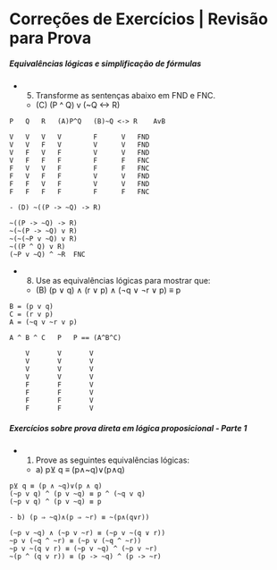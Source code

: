 # Correções de Exercícios | Revisão para Prova

##### Equivalências lógicas e simplificação de fórmulas

- 5) Transforme as sentenças abaixo em FND e FNC.
	- (C) (P ^ Q) v (~Q <-> R)

```
P	Q	R	(A)P^Q	 (B)~Q <-> R	AvB

V	V	V	V	     F		V	FND
V	V	F	V	     V		V	FND
V	F	V	F	     V		V	FND
V	F	F	F	     F		F	FNC
F	V	V	F	     F		F	FNC
F	V	F	F	     V		V	FND
F	F	V	F	     V		V	FND
F	F	F	F	     F		F	FNC
```

	- (D) ~((P -> ~Q) -> R)

```
~((P -> ~Q) -> R)
~(~(P -> ~Q) v R)
~(~(~P v ~Q) v R)
~((P ^ Q) v R)
(~P v ~Q) ^ ~R	FNC
```

- 8) Use as equivalências lógicas para mostrar que:

	- (B) (p ∨ q) ∧ (r ∨ p) ∧ (¬q ∨ ¬r ∨ p) ≡ p
```
B = (p v q)
C = (r v p)
A = (~q v ~r v p)

A ^ B ^ C	P	P == (A^B^C)
    
    V		V	    V
    V		V	    V
    V		V	    V
    V		V	    V
    F		F	    V
    F		F	    V
    F		F	    V
    F		F	    V
```

##### Exercícios sobre prova direta em lógica proposicional - Parte 1

- 1) Prove as seguintes equivalências lógicas:
	- a) p⊻ q ≡ (p∧~q)∨(p∧q)
```
p⊻ q ≡ (p ∧ ~q)∨(p ∧ q)
(~p v q) ^ (p v ~q) ≡ p ^ (~q v q)
(~p v q) ^ (p v ~q) ≡ p
```
	- b) (p ⇒ ~q)∧(p ⇒ ~r) ≡ ~(p∧(q∨r))

```
(~p v ~q) ∧ (~p v ~r) ≡ (~p v ~(q ∨ r))
~p v (~q ^ ~r) ≡ (~p v (~q ^ ~r))
~p v ~(q v r) ≡ (~p v ~q) ^ (~p v ~r)
~(p ^ (q v r)) ≡ (p -> ~q) ^ (p -> ~r)                         
```
